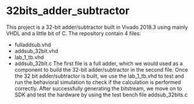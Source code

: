 # 32bits_adder_subtractor

This project is a 32-bit adder/subtractor built in Vivado 2018.3 using mainly VHDL and a little bit of C. 
The repository contain 4 files:
- fulladdsub.vhd
- addsub_32bit.vhd
- lab_1_tb.vhd
- addsub_32bit.c
The first file is a full adder, which we would used as a component to build the 32-bit adder/subtractor in the second file. Once the 32 bit adder/subtractor 
is built, we use the lab_1_tb.vhd to test and run the behavioral simulation to check if the calculation is performed correctly. After successfully generating 
the bitstream, we move on to SDK and test the hardware by using the test bench file addsub_32bits.c
